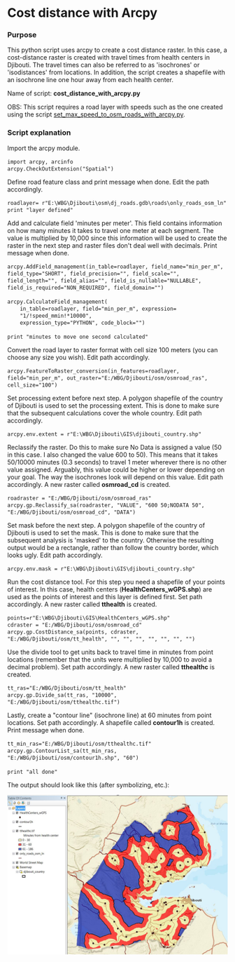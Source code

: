 # Cost distance with Arcpy

### Purpose
This python script uses arcpy to create a cost distance raster. In this case, a cost-distance raster is created with travel times from health centers in Djibouti. The travel times can also be referred to as 'isochrones' or 'isodistances' from locations.
In addition, the script creates a shapefile with an isochrone line one hour away from each health center.

Name of script: **cost_distance_with_arcpy.py**

OBS: This script requires a road layer with speeds such as the one created using the script [set_max_speed_to_osm_roads_with_arcpy.py](set_max_speed_to_osm_roads_with_arcpy.py).

### Script explanation

Import the arcpy module.
```
import arcpy, arcinfo
arcpy.CheckOutExtension("Spatial")
```
Define road feature class and print message when done. Edit the path accordingly.
```
roadlayer= r"E:\WBG\Djibouti\osm\dj_roads.gdb\roads\only_roads_osm_ln"
print "layer defined"
```
Add and calculate field 'minutes per meter'. This field contains information on how many minutes it takes to travel one meter at each segment. The value is multiplied by 10,000 since this information will be used to create the raster in the next step and raster files don't deal well with decimals.
Print message when done.
```
arcpy.AddField_management(in_table=roadlayer, field_name="min_per_m", field_type="SHORT", field_precision="", field_scale="", field_length="", field_alias="", field_is_nullable="NULLABLE", field_is_required="NON_REQUIRED", field_domain="")

arcpy.CalculateField_management(
    in_table=roadlayer, field="min_per_m", expression=
    "1/!speed_mmin!*10000",
    expression_type="PYTHON", code_block="")

print "minutes to move one second calculated"
```
Convert the road layer to raster format with cell size 100 meters (you can choose any size you wish). Edit path accordingly.
```
arcpy.FeatureToRaster_conversion(in_features=roadlayer, field="min_per_m", out_raster="E:/WBG/Djibouti/osm/osmroad_ras", cell_size="100")
```
Set processing extent before next step. A polygon shapefile of the country of Djibouti is used to set the processing extent. This is done to make sure that the subsequent calculations cover the whole country. Edit path accordingly.
```
arcpy.env.extent = r"E:\WBG\Djibouti\GIS\djibouti_country.shp"
```
Reclassify the raster. Do this to make sure No Data is assigned a value (50 in this case. I also changed the value 600 to 50). This means that it takes 50/10000 minutes (0.3 seconds) to travel 1 meter wherever there is no other value assigned. Arguably, this value could be higher or lower depending on your goal. The way the isochrones look will depend on this value.
Edit path accordingly. A new raster called **osmroad_cd** is created.
```
roadraster = "E:/WBG/Djibouti/osm/osmroad_ras"
arcpy.gp.Reclassify_sa(roadraster, "VALUE", "600 50;NODATA 50", "E:/WBG/Djibouti/osm/osmroad_cd", "DATA")
```
Set mask before the next step. A polygon shapefile of the country of Djibouti is used to set the mask. This is done to make sure that the subsequent analysis is 'masked' to the country. Otherwise the resulting output would be a rectangle, rather than follow the country border, which looks ugly. Edit path accordingly.
```
arcpy.env.mask = r"E:\WBG\Djibouti\GIS\djibouti_country.shp"
```
Run the cost distance tool. For this step you need a shapefile of your points of interest. In this case, health centers (**HealthCenters_wGPS.shp**) are used as the points of interest and this layer is defined first. Set path accordingly. A new raster called **tthealth** is created.
```
points=r"E:\WBG\Djibouti\GIS\HealthCenters_wGPS.shp"
cdraster = "E:/WBG/Djibouti/osm/osmroad_cd"
arcpy.gp.CostDistance_sa(points, cdraster, "E:/WBG/Djibouti/osm/tt_health", "", "", "", "", "", "", "")
```
Use the divide tool to get units back to travel time in minutes from point locations (remember that the units were multiplied by 10,000 to avoid a decimal problem). Set path accordingly. A new raster called **tthealthc** is created.
```
tt_ras="E:/WBG/Djibouti/osm/tt_health"
arcpy.gp.Divide_sa(tt_ras, "10000", "E:/WBG/Djibouti/osm/tthealthc.tif")
```
Lastly, create a "contour line" (isochrone line) at 60 minutes from point locations. Set path accordingly. A shapefile called **contour1h** is created. Print message when done.

```
tt_min_ras="E:/WBG/Djibouti/osm/tthealthc.tif"
arcpy.gp.ContourList_sa(tt_min_ras, "E:/WBG/Djibouti/osm/contour1h.shp", "60")

print "all done"
```
The output should look like this (after symbolizing, etc.):

![Cost-Distance isochrones Djibouti](cost_distance_djibouti.JPG)
